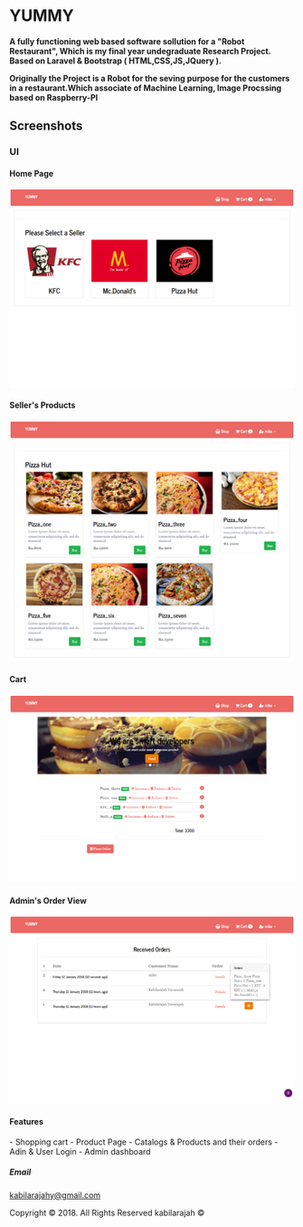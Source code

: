 # YUMMY


<h4> A fully functioning web based software sollution for a "Robot Restaurant", Which is my final year undegraduate Research Project. Based on Laravel & Bootstrap ( HTML,CSS,JS,JQuery ).<br><p>Originally the Project is a Robot for the seving purpose for the customers in a restaurant.Which associate of Machine Learning, Image Procssing based on Raspberry-PI</p></h4>


<h2>Screenshots</h2>

<h3>UI</h3>

<h4>Home Page</h4> 

![image](https://raw.githubusercontent.com/kabilarajah/yummy/master/photos/1.png)

<h4>Seller's Products</h4> 

![image](https://raw.githubusercontent.com/kabilarajah/yummy/master/photos/2.png)


<h4>Cart</h4> 

![image](https://raw.githubusercontent.com/kabilarajah/yummy/master/photos/3.png)


<h4>Admin's Order View</h4> 

![image](https://raw.githubusercontent.com/kabilarajah/yummy/master/photos/4.png)





<h4>Features</h4>
- Shopping cart
- Product Page
- Catalogs & Products and their orders
- Adin & User Login
- Admin dashboard



<h5>Email</h5>
<a href="mailto:#">kabilarajahy@gmail.com</a>

<p class="text-center">Copyright &copy; 2018. All Rights Reserved kabilarajah &copy;</p>


